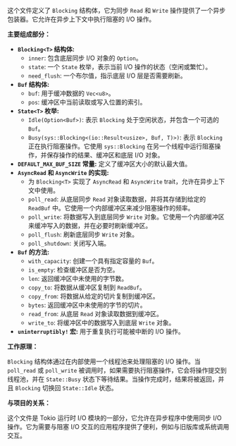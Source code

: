 这个文件定义了 `Blocking` 结构体，它为同步 `Read` 和 `Write` 操作提供了一个异步包装器。它允许在异步上下文中执行阻塞的 I/O 操作。

**主要组成部分：**

*   **`Blocking<T>` 结构体:**
    *   `inner`: 包含底层同步 I/O 对象的 `Option`。
    *   `state`: 一个 `State` 枚举，表示当前 I/O 操作的状态（空闲或繁忙）。
    *   `need_flush`: 一个布尔值，指示底层 I/O 层是否需要刷新。
*   **`Buf` 结构体:**
    *   `buf`: 用于缓冲数据的 `Vec<u8>`。
    *   `pos`: 缓冲区中当前读取或写入位置的索引。
*   **`State<T>` 枚举:**
    *   `Idle(Option<Buf>)`: 表示 `Blocking` 处于空闲状态，并包含一个可选的 `Buf`。
    *   `Busy(sys::Blocking<(io::Result<usize>, Buf, T)>)`: 表示 `Blocking` 正在执行阻塞操作。它使用 `sys::Blocking` 在另一个线程中运行阻塞操作，并保存操作的结果、缓冲区和底层 I/O 对象。
*   **`DEFAULT_MAX_BUF_SIZE` 常量:** 定义了缓冲区大小的默认最大值。
*   **`AsyncRead` 和 `AsyncWrite` 的实现:**
    *   为 `Blocking<T>` 实现了 `AsyncRead` 和 `AsyncWrite` trait，允许在异步上下文中使用。
    *   `poll_read`: 从底层同步 `Read` 对象读取数据，并将其存储到给定的 `ReadBuf` 中。它使用一个内部缓冲区来减少阻塞操作的频率。
    *   `poll_write`: 将数据写入到底层同步 `Write` 对象。它使用一个内部缓冲区来缓冲写入的数据，并在必要时刷新缓冲区。
    *   `poll_flush`: 刷新底层同步 `Write` 对象。
    *   `poll_shutdown`: 关闭写入端。
*   **`Buf` 的方法:**
    *   `with_capacity`: 创建一个具有指定容量的 `Buf`。
    *   `is_empty`: 检查缓冲区是否为空。
    *   `len`: 返回缓冲区中未使用的字节数。
    *   `copy_to`: 将数据从缓冲区复制到 `ReadBuf`。
    *   `copy_from`: 将数据从给定的切片复制到缓冲区。
    *   `bytes`: 返回缓冲区中未使用的字节的切片。
    *   `read_from`: 从底层 `Read` 对象读取数据到缓冲区。
    *   `write_to`: 将缓冲区中的数据写入到底层 `Write` 对象。
*   **`uninterruptibly!` 宏:** 用于重复执行可能被中断的 I/O 操作。

**工作原理：**

`Blocking` 结构体通过在内部使用一个线程池来处理阻塞的 I/O 操作。当 `poll_read` 或 `poll_write` 被调用时，如果需要执行阻塞操作，它会将操作提交到线程池，并在 `State::Busy` 状态下等待结果。当操作完成时，结果将被返回，并且 `Blocking` 切换回 `State::Idle` 状态。

**与项目的关系：**

这个文件是 Tokio 运行时 I/O 模块的一部分，它允许在异步程序中使用同步 I/O 操作。它为需要与阻塞 I/O 交互的应用程序提供了便利，例如与旧版库或系统调用交互。
